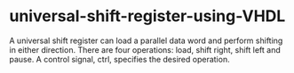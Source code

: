# universal-shift-register-using-VHDL
 A universal shift register can load a parallel data word and  perform shifting in either direction. There are four operations: load, shift right, shift left  and pause. A control signal, ctrl, specifies the desired operation. 
